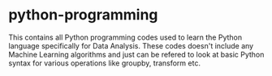 # python-programming

This contains all Python programming codes used to learn the Python language specifically for Data Analysis. These codes doesn't include any Machine Learning algorithms and just can be refered to look at basic Python syntax for various operations like groupby, transform etc.
